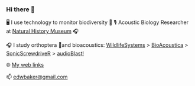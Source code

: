 ### Hi there 👋
🖥️ I use technology to monitor biodiversity 🐌
🎙️ Acoustic Biology Researcher at [Natural History Museum](https://www.nhm.ac.uk) 🎧

🎧 I study orthoptera 🦗and bioacoustics: [WildlifeSystems](https://wildlife.systems) > [BioAcoustica](https://bio.acousti.ca) > [SonicScrewdriveR](https://sonicscrewdriver.ebaker.me.uk) > [audioBlast!](https://audioblast.org)

🌐 [My web links](https://linktr.ee/edwbaker)

📫 edwbaker@gmail.com

<!--
**edwbaker/edwbaker** is a ✨ _special_ ✨ repository because its `README.md` (this file) appears on your GitHub profile.

Here are some ideas to get you started:

- 🔭 I’m currently working on ...
- 🌱 I’m currently learning ...
- 👯 I’m looking to collaborate on ...
- 🤔 I’m looking for help with ...
- 💬 Ask me about ...
- 📫 How to reach me: ...
- 😄 Pronouns: ...
- ⚡ Fun fact: ...
-->
